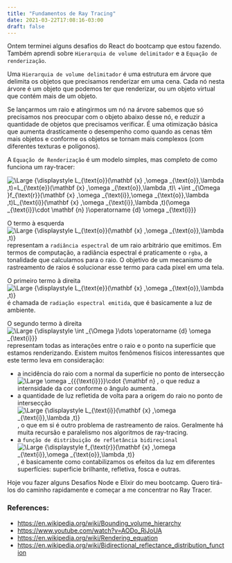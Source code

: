 ```yaml
---
title: "Fundamentos de Ray Tracing"
date: 2021-03-22T17:08:16-03:00
draft: false
---
```


Ontem terminei alguns desafios do React do bootcamp que estou fazendo.
Também aprendi sobre `Hierarquia de volume delimitador`
e a `Equação de renderização`.

Uma `Hierarquia de volume delimitador` é uma estrutura em árvore que
delimita os objetos que precisamos renderizar em uma cena.
Cada nó nesta árvore é um objeto que podemos ter que renderizar,
ou um objeto virtual que contém mais de um objeto.

Se lançarmos um raio e atingirmos um nó na árvore
sabemos que só precisamos nos preocupar com o objeto abaixo desse nó,
e reduzir a quantidade de objetos que precisamos verificar.
É uma otimização básica que aumenta drasticamente o desempenho
como quando as cenas têm mais objetos
e conforme os objetos se tornam mais complexos
(com diferentes texturas e polígonos).

A `Equação de Renderização` é um modelo simples, mas completo
de como funciona um ray-tracer:

<img src="https://latex.codecogs.com/svg.latex?\Large&space;{\displaystyle L_{\text{o}}(\mathbf {x} ,\omega _{\text{o}},\lambda ,t)=L_{\text{e}}(\mathbf {x} ,\omega _{\text{o}},\lambda ,t)\ +\int _{\Omega }f_{\text{r}}(\mathbf {x} ,\omega _{\text{i}},\omega _{\text{o}},\lambda ,t)L_{\text{i}}(\mathbf {x} ,\omega _{\text{i}},\lambda ,t)(\omega _{\text{i}}\cdot \mathbf {n} )\operatorname {d} \omega _{\text{i}}}" title="\Large {\displaystyle L_{\text{o}}(\mathbf {x} ,\omega _{\text{o}},\lambda ,t)=L_{\text{e}}(\mathbf {x} ,\omega _{\text{o}},\lambda ,t)\ +\int _{\Omega }f_{\text{r}}(\mathbf {x} ,\omega _{\text{i}},\omega _{\text{o}},\lambda ,t)L_{\text{i}}(\mathbf {x} ,\omega _{\text{i}},\lambda ,t)(\omega _{\text{i}}\cdot \mathbf {n} )\operatorname {d} \omega _{\text{i}}}" />

O termo à esquerda
<img src="https://latex.codecogs.com/svg.latex?\Large&space;{\displaystyle L_{\text{o}}(\mathbf {x} ,\omega _{\text{o}},\lambda ,t)}" title="\Large {\displaystyle L_{\text{o}}(\mathbf {x} ,\omega _{\text{o}},\lambda ,t)}" />
representam a `radiância espectral` de um raio arbitrário que emitimos.
Em termos de computação, a radiância espectral é praticamente o `rgba`,
a tonalidade que calculamos para o raio.
O objetivo de um mecanismo de rastreamento de raios é solucionar esse termo
para cada pixel em uma tela.

O primeiro termo à direita
<img src="https://latex.codecogs.com/svg.latex?\Large&space;{\displaystyle L_{\text{e}}(\mathbf {x} ,\omega _{\text{o}},\lambda ,t)}" title="\Large {\displaystyle L_{\text{e}}(\mathbf {x} ,\omega _{\text{o}},\lambda ,t)}" />
é chamada de `radiação espectral emitida`, que é basicamente a luz de ambiente.

O segundo termo à direita
<img src="https://latex.codecogs.com/svg.latex?\Large&space;{\displaystyle \int _{\Omega }\dots \operatorname {d} \omega _{\text{i}}}" title="\Large {\displaystyle \int _{\Omega }\dots \operatorname {d} \omega _{\text{i}}}" />
representam todas as interações entre o raio
e o ponto na superfície que estamos renderizando.
Existem muitos fenômenos físicos interessantes
que este termo leva em consideração:

- a incidência do raio com a normal da superfície no ponto de intersecção
  <img src="https://latex.codecogs.com/svg.latex?\Large&space;\omega _{{{\text{i}}}}\cdot {\mathbf n}" title="\Large \omega _{{{\text{i}}}}\cdot {\mathbf n}" />
  , o que reduz a internsidade da cor conforme o ângulo aumenta.
- a quantidade de luz refletida de volta para a origem do raio no ponto de intersecção
  <img src="https://latex.codecogs.com/svg.latex?\Large&space;{\displaystyle L_{\text{i}}(\mathbf {x} ,\omega _{\text{i}},\lambda ,t)}" title="\Large {\displaystyle L_{\text{i}}(\mathbf {x} ,\omega _{\text{i}},\lambda ,t)}" />
  , o que em si é outro problema de rastreamento de raios.
  Geralmente há muita recursão e paralelismo nos algoritmos de ray-tracing.
- a `função de distribuição de refletância bidirecional`
  <img src="https://latex.codecogs.com/svg.latex?\Large&space;{\displaystyle f_{\text{r}}(\mathbf {x} ,\omega _{\text{i}},\omega _{\text{o}},\lambda ,t)}" title="\Large {\displaystyle f_{\text{r}}(\mathbf {x} ,\omega _{\text{i}},\omega _{\text{o}},\lambda ,t)}" />
  , é basicamente como contabilizamos os efeitos da luz em diferentes superfícies:
  superficie brilhante, refletiva, fosca e outras.

Hoje vou fazer alguns Desafios Node e Elixir do meu bootcamp.
Quero tirá-los do caminho rapidamente e começar a me concentrar no Ray Tracer.

### References:

- https://en.wikipedia.org/wiki/Bounding_volume_hierarchy
- https://www.youtube.com/watch?v=AODo_RjJoUA
- https://en.wikipedia.org/wiki/Rendering_equation
- https://en.wikipedia.org/wiki/Bidirectional_reflectance_distribution_function

